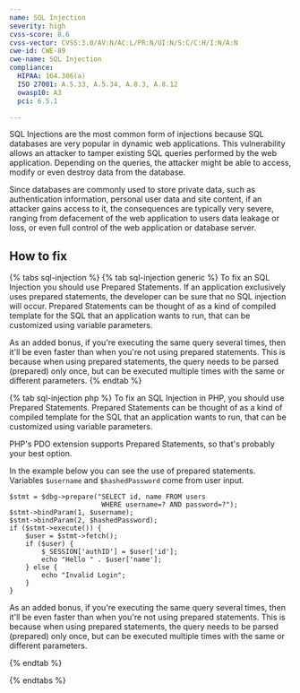 ```yaml
---
name: SQL Injection
severity: high
cvss-score: 8.6
cvss-vector: CVSS:3.0/AV:N/AC:L/PR:N/UI:N/S:C/C:H/I:N/A:N
cwe-id: CWE-89
cwe-name: SQL Injection
compliance:
  HIPAA: 164.306(a)
  ISO 27001: A.5.33, A.5.34, A.8.3, A.8.12
  owasp10: A3
  pci: 6.5.1

---            
```


SQL Injections are the most common form of injections because SQL databases are very popular in dynamic web applications. This vulnerability allows an attacker to tamper existing SQL queries performed by the web application. Depending on the queries, the attacker might be able to access, modify or even destroy data from the database.

Since databases are commonly used to store private data, such as authentication information, personal user data and site content, if an attacker gains access to it, the consequences are typically very severe, ranging from defacement of the web application to users data leakage or loss, or even full control of the web application or database server.

## How to fix

{% tabs sql-injection %}
{% tab sql-injection generic %}
To fix an SQL Injection you should use Prepared Statements. If an application exclusively uses prepared statements, the developer can be sure that no SQL injection will occur.
Prepared Statements can be thought of as a kind of compiled template for the SQL that an application wants to run, that can be customized using variable parameters.

As an added bonus, if you're executing the same query several times, then it'll be even faster than when you're not using prepared statements. This is because when using prepared statements, the query needs to be parsed (prepared) only once, but can be executed multiple times with the same or different parameters. 
{% endtab %}

{% tab sql-injection php %}
To fix an SQL Injection in PHP, you should use Prepared Statements. Prepared Statements can be thought of as a kind of compiled template for the SQL that an application wants to run, that can be customized using variable parameters.

PHP's PDO extension supports Prepared Statements, so that's probably your best option.

In the example below you can see the use of prepared statements. Variables ```$username``` and ```$hashedPassword``` come from user input.

```
$stmt = $dbg->prepare("SELECT id, name FROM users
                       WHERE username=? AND password=?");
$stmt->bindParam(1, $username);
$stmt->bindParam(2, $hashedPassword);
if ($stmt->execute()) {
	$user = $stmt->fetch();
	if ($user) {
		$_SESSION['authID'] = $user['id'];
		echo "Hello " . $user['name'];
	} else {
		echo "Invalid Login";
	}
}
```  

As an added bonus, if you're executing the same query several times, then it'll be even faster than when you're not using prepared statements. This is because when using prepared statements, the query needs to be parsed (prepared) only once, but can be executed multiple times with the same or different parameters. 

{% endtab %}

{% endtabs %}
